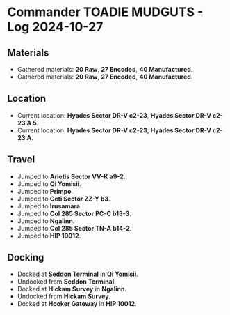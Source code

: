 # Commander TOADIE MUDGUTS - Log 2024-10-27

## Materials
- Gathered materials: **20 Raw**, **27 Encoded**, **40 Manufactured**.
- Gathered materials: **20 Raw**, **27 Encoded**, **40 Manufactured**.

## Location
- Current location: **Hyades Sector DR-V c2-23**, **Hyades Sector DR-V c2-23 A 5**.
- Current location: **Hyades Sector DR-V c2-23**, **Hyades Sector DR-V c2-23 A**.

## Travel
- Jumped to **Arietis Sector VV-K a9-2**.
- Jumped to **Qi Yomisii**.
- Jumped to **Primpo**.
- Jumped to **Ceti Sector ZZ-Y b3**.
- Jumped to **Irusamara**.
- Jumped to **Col 285 Sector PC-C b13-3**.
- Jumped to **Ngalinn**.
- Jumped to **Col 285 Sector TN-A b14-2**.
- Jumped to **HIP 10012**.

## Docking
- Docked at **Seddon Terminal** in **Qi Yomisii**.
- Undocked from **Seddon Terminal**.
- Docked at **Hickam Survey** in **Ngalinn**.
- Undocked from **Hickam Survey**.
- Docked at **Hooker Gateway** in **HIP 10012**.

